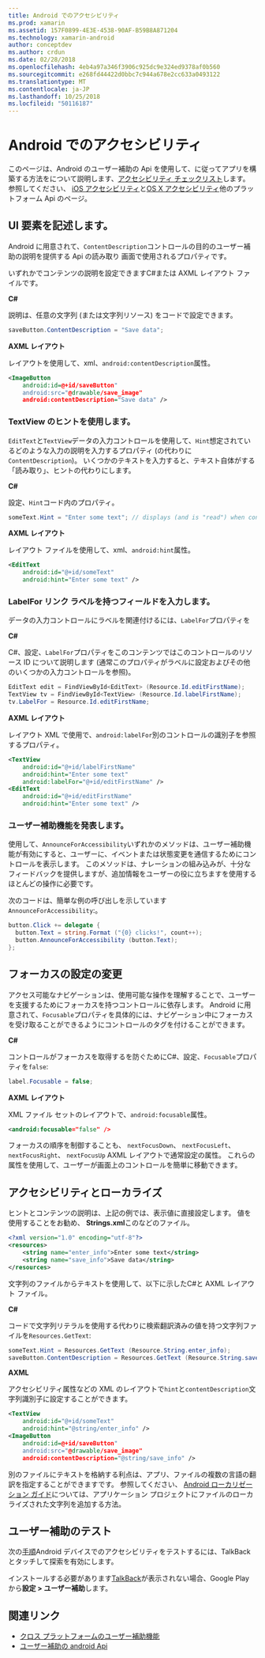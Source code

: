 ```yaml
---
title: Android でのアクセシビリティ
ms.prod: xamarin
ms.assetid: 157F0899-4E3E-4538-90AF-B59B8A871204
ms.technology: xamarin-android
author: conceptdev
ms.author: crdun
ms.date: 02/28/2018
ms.openlocfilehash: 4eb4a97a346f3906c925dc9e324ed9378af0b560
ms.sourcegitcommit: e268fd44422d0bbc7c944a678e2cc633a0493122
ms.translationtype: MT
ms.contentlocale: ja-JP
ms.lasthandoff: 10/25/2018
ms.locfileid: "50116187"
---
```

# <a name="accessibility-on-android"></a>Android でのアクセシビリティ

このページは、Android のユーザー補助の Api を使用して、に従ってアプリを構築する方法をについて説明します、[アクセシビリティ チェックリスト](~/cross-platform/app-fundamentals/accessibility.md)します。
参照してください、 [iOS アクセシビリティ](~/ios/app-fundamentals/accessibility.md)と[OS X アクセシビリティ](~/mac/app-fundamentals/accessibility.md)他のプラットフォーム Api のページ。


## <a name="describing-ui-elements"></a>UI 要素を記述します。

Android に用意されて、`ContentDescription`コントロールの目的のユーザー補助の説明を提供する Api の読み取り 画面で使用されるプロパティです。

いずれかでコンテンツの説明を設定できますC#または AXML レイアウト ファイルです。

**C#**

説明は、任意の文字列 (または文字列リソース) をコードで設定できます。

```csharp
saveButton.ContentDescription = "Save data";
```

**AXML レイアウト**

レイアウトを使用して、xml、`android:contentDescription`属性。

```xml
<ImageButton
    android:id=@+id/saveButton"
    android:src="@drawable/save_image"
    android:contentDescription="Save data" />
```

### <a name="use-hint-for-textview"></a>TextView のヒントを使用します。

`EditText`と`TextView`データの入力コントロールを使用して、`Hint`想定されているどのような入力の説明を入力するプロパティ (の代わりに`ContentDescription`)。
いくつかのテキストを入力すると、テキスト自体がする「読み取り」、ヒントの代わりにします。

**C#**

設定、`Hint`コード内のプロパティ。

```csharp
someText.Hint = "Enter some text"; // displays (and is "read") when control is empty
```

**AXML レイアウト**

レイアウト ファイルを使用して、xml、`android:hint`属性。

```xml
<EditText
    android:id="@+id/someText"
    android:hint="Enter some text" />
```


### <a name="labelfor-links-input-fields-with-labels"></a>LabelFor リンク ラベルを持つフィールドを入力します。

データの入力コントロールにラベルを関連付けるには、`LabelFor`プロパティを

**C#**

C#、設定、`LabelFor`プロパティをこのコンテンツではこのコントロールのリソース ID について説明します (通常このプロパティがラベルに設定およびその他のいくつかの入力コントロールを参照)。

```csharp
EditText edit = FindViewById<EditText> (Resource.Id.editFirstName);
TextView tv = FindViewById<TextView> (Resource.Id.labelFirstName);
tv.LabelFor = Resource.Id.editFirstName;
```

**AXML レイアウト**

レイアウト XML で使用で、`android:labelFor`別のコントロールの識別子を参照するプロパティ。

```xml
<TextView
    android:id="@+id/labelFirstName"
    android:hint="Enter some text"
    android:labelFor="@+id/editFirstName" />
<EditText
    android:id="@+id/editFirstName"
    android:hint="Enter some text" />
```

### <a name="announce-for-accessibility"></a>ユーザー補助機能を発表します。

使用して、`AnnounceForAccessibility`いずれかのメソッドは、ユーザー補助機能が有効にすると、ユーザーに、イベントまたは状態変更を通信するためにコントロールを表示します。 このメソッドは、ナレーションの組み込みが、十分なフィードバックを提供しますが、追加情報をユーザーの役に立ちますを使用するほとんどの操作に必要です。

次のコードは、簡単な例の呼び出しを示しています`AnnounceForAccessibility`:。

```csharp
button.Click += delegate {
  button.Text = string.Format ("{0} clicks!", count++);
  button.AnnounceForAccessibility (button.Text);
};
```

## <a name="changing-focus-settings"></a>フォーカスの設定の変更

アクセス可能なナビゲーションは、使用可能な操作を理解することで、ユーザーを支援するためにフォーカスを持つコントロールに依存します。 Android に用意されて、`Focusable`プロパティを具体的には、ナビゲーション中にフォーカスを受け取ることができるようにコントロールのタグを付けることができます。

**C#**

コントロールがフォーカスを取得するを防ぐためにC#、設定、`Focusable`プロパティを`false`:

```csharp
label.Focusable = false;
```

**AXML レイアウト**

XML ファイル セットのレイアウトで、`android:focusable`属性。

```xml
<android:focusable="false" />
```

フォーカスの順序を制御することも、 `nextFocusDown`、 `nextFocusLeft`、 `nextFocusRight`、 `nextFocusUp` AXML レイアウトで通常設定の属性。 これらの属性を使用して、ユーザーが画面上のコントロールを簡単に移動できます。


## <a name="accessibility-and-localization"></a>アクセシビリティとローカライズ

ヒントとコンテンツの説明は、上記の例では、表示値に直接設定します。 値を使用することをお勧め、 **Strings.xml**このなどのファイル。

```xml
<?xml version="1.0" encoding="utf-8"?>
<resources>
    <string name="enter_info">Enter some text</string>
    <string name="save_info">Save data</string>
</resources>
```

文字列のファイルからテキストを使用して、以下に示したC#と AXML レイアウト ファイル。

**C#**

コードで文字列リテラルを使用する代わりに検索翻訳済みの値を持つ文字列ファイルを`Resources.GetText`:

```csharp
someText.Hint = Resources.GetText (Resource.String.enter_info);
saveButton.ContentDescription = Resources.GetText (Resource.String.save_info);
```

**AXML**

アクセシビリティ属性などの XML のレイアウトで`hint`と`contentDescription`文字列識別子に設定することができます。

```xml
<TextView
    android:id="@+id/someText"
    android:hint="@string/enter_info" />
<ImageButton
    android:id=@+id/saveButton"
    android:src="@drawable/save_image"
    android:contentDescription="@string/save_info" />
```

別のファイルにテキストを格納する利点は、アプリ、ファイルの複数の言語の翻訳を指定することができますです。 参照してください、 [Android ローカリゼーション ガイド](~/android/app-fundamentals/localization.md)については、アプリケーション プロジェクトにファイルのローカライズされた文字列を追加する方法。


## <a name="testing-accessibility"></a>ユーザー補助のテスト

次の[手順](http://developer.android.com/training/accessibility/testing.html#how-to)Android デバイスでのアクセシビリティをテストするには、TalkBack とタッチして探索を有効にします。

インストールする必要があります[TalkBack](https://play.google.com/store/apps/details?id=com.google.android.marvin.talkback)が表示されない場合、Google Play から**設定 > ユーザー補助**します。


## <a name="related-links"></a>関連リンク

- [クロス プラットフォームのユーザー補助機能](~/cross-platform/app-fundamentals/accessibility.md)
- [ユーザー補助の android Api](http://developer.android.com/guide/topics/ui/accessibility/index.html)
